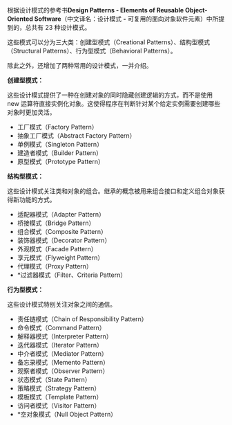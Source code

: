 根据设计模式的参考书**Design Patterns - Elements of Reusable Object-Oriented Software**（中文译名：设计模式 **-** 可复用的面向对象软件元素）中所提到的，总共有 23 种设计模式。

这些模式可以分为三大类：创建型模式（Creational Patterns）、结构型模式（Structural Patterns）、行为型模式（Behavioral Patterns）。

除此之外，还增加了两种常用的设计模式，一并介绍。

**创建型模式：**

这些设计模式提供了一种在创建对象的同时隐藏创建逻辑的方式，而不是使用 new 运算符直接实例化对象。这使得程序在判断针对某个给定实例需要创建哪些对象时更加灵活。

-   工厂模式（Factory Pattern）
-   抽象工厂模式（Abstract Factory Pattern）
-   单例模式（Singleton Pattern）
-   建造者模式（Builder Pattern）
-   原型模式（Prototype Pattern）

**结构型模式：**

这些设计模式关注类和对象的组合。继承的概念被用来组合接口和定义组合对象获得新功能的方式。

-   适配器模式（Adapter Pattern）
-   桥接模式（Bridge Pattern）
-   组合模式（Composite Pattern）
-   装饰器模式（Decorator Pattern）
-   外观模式（Facade Pattern）
-   享元模式（Flyweight Pattern）
-   代理模式（Proxy Pattern）
-   \*过滤器模式（Filter、Criteria Pattern）

**行为型模式：**

这些设计模式特别关注对象之间的通信。

-   责任链模式（Chain of Responsibility Pattern）
-   命令模式（Command Pattern）
-   解释器模式（Interpreter Pattern）
-   迭代器模式（Iterator Pattern）
-   中介者模式（Mediator Pattern）
-   备忘录模式（Memento Pattern）
-   观察者模式（Observer Pattern）
-   状态模式（State Pattern）
-   策略模式（Strategy Pattern）
-   模板模式（Template Pattern）
-   访问者模式（Visitor Pattern）
-   \*空对象模式（Null Object Pattern）